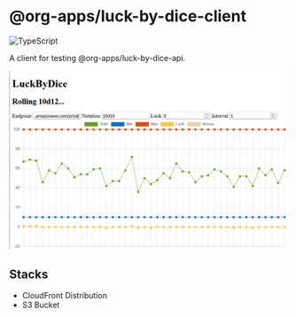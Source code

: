 # @org-apps/luck-by-dice-client

![TypeScript](https://shields.io/badge/TypeScript-3178C6?logo=TypeScript&logoColor=FFF&style=flat-square)

A client for testing @org-apps/luck-by-dice-api.

![Screenshot](docs/assets/screenshot.png)

## Stacks

* CloudFront Distribution
* S3 Bucket